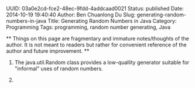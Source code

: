 UUID: 03a0e2cd-fce2-48ec-9fdd-4addcaad0021
Status: published
Date: 2014-10-19 19:40:40
Author: Ben Chuanlong Du
Slug: generating-random-numbers-in-java
Title: Generating Random Numbers in Java
Category: Programming
Tags: programming, random number generating, Java

**
Things on this page are
fragmentary and immature notes/thoughts of the author.
It is not meant to readers
but rather for convenient reference of the author and future improvement.
**

1. The java.util.Random class provides a low-quallity generator 
suitable for "informal" uses of random numbers.

2. 
